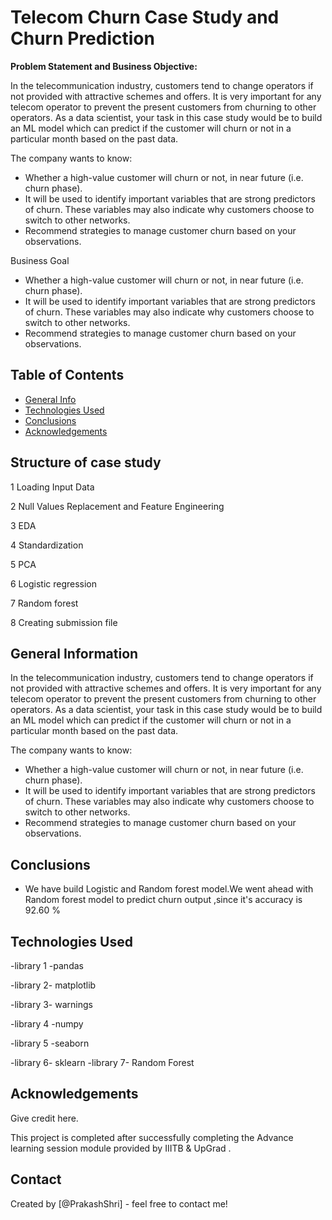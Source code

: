 # Telecom Churn Case Study and Churn Prediction
**Problem Statement and Business Objective:**

In the telecommunication industry, customers tend to change operators if not provided with attractive schemes and offers. It is very important for any telecom operator to prevent the present customers from churning to other operators. As a data scientist, your task in this case study would be to build an ML model which can predict if the customer will churn or not in a particular month based on the past data.

The company wants to know:
- Whether a high-value customer will churn or not, in near future (i.e. churn phase). 
- It will be used to identify important variables that are strong predictors of churn. These variables may also indicate why customers choose to switch to other networks.
- Recommend strategies to manage customer churn based on your observations.

Business Goal

- Whether a high-value customer will churn or not, in near future (i.e. churn phase). 
- It will be used to identify important variables that are strong predictors of churn. These variables may also indicate why customers choose to switch to other networks.
- Recommend strategies to manage customer churn based on your observations.

## Table of Contents
* [General Info](#general-information)
* [Technologies Used](#technologies-used)
* [Conclusions](#conclusions)
* [Acknowledgements](#acknowledgements)

<!-- You can include any other section that is pertinent to your problem -->

## Structure of case study

1 Loading Input Data

2 Null Values Replacement and Feature Engineering

3 EDA

4 Standardization

5 PCA

6 Logistic regression

7 Random forest

8 Creating submission file

## General Information

In the telecommunication industry, customers tend to change operators if not provided with attractive schemes and offers. It is very important for any telecom operator to prevent the present customers from churning to other operators. As a data scientist, your task in this case study would be to build an ML model which can predict if the customer will churn or not in a particular month based on the past data.

The company wants to know:
- Whether a high-value customer will churn or not, in near future (i.e. churn phase). 
- It will be used to identify important variables that are strong predictors of churn. These variables may also indicate why customers choose to switch to other networks.
- Recommend strategies to manage customer churn based on your observations.

<!-- You don't have to answer all the questions - just the ones relevant to your project. -->

## Conclusions
- We have build Logistic and Random forest model.We went ahead with Random forest model to predict churn output ,since it's accuracy is 92.60 %



## Technologies Used

-library 1 -pandas

-library 2- matplotlib

-library 3- warnings

-library 4 -numpy

-library 5 -seaborn

-library 6- sklearn
-library 7- Random Forest


<!-- As the libraries versions keep on changing, it is recommended to mention the version of library used in this project -->

## Acknowledgements
Give credit here.

This project is completed after successfully completing the Advance learning session module provided by IIITB & UpGrad .


## Contact
Created by [@PrakashShri] - feel free to contact me!


<!-- Optional -->
<!-- ## License -->
<!-- This project is open source and available under the [... License](). -->

<!-- You don't have to include all sections - just the one's relevant to your project -->
